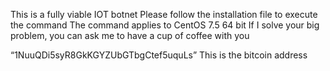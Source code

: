 This is a fully viable IOT botnet
Please follow the installation file to execute the command
The command applies to CentOS 7.5 64 bit
If I solve your big problem, you can ask me to have a cup of coffee with you


“1NuuQDi5syR8GkKGYZUbGTbgCtef5uquLs”
This is the bitcoin address
